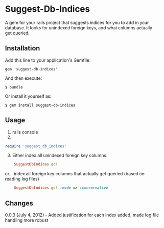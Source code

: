 # Suggest-Db-Indices

A gem for your rails project that suggests indices for you to add in your database. It looks for unindexed foreign keys, and what columns actually get queried.

## Installation

Add this line to your application's Gemfile:

    gem 'suggest-db-indices'

And then execute:

    $ bundle

Or install it yourself as:

    $ gem install suggest-db-indices

## Usage

1. rails console
2. 

```ruby 
require 'suggest_db_indices' 
```
3. Either index all unindexed foreign key columns:

```ruby
    SuggestDbIndices.go! 
```

or... index all foreign key columns that actually get queried (based on reading log files) 

```ruby
    SuggestDbIndices.go! :mode => :conservative 
```    
## Changes
0.0.3 (July 4, 2012) - Added justification for each index added, made log file handling more robust